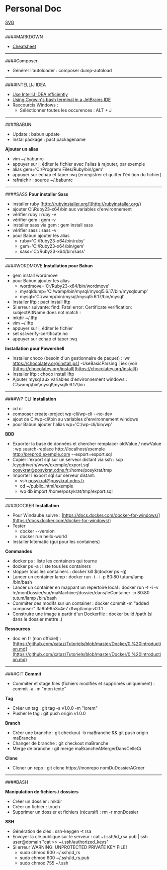 # Personal Doc

[SVG](svg.md)

---

####MARKDOWN
- [Cheatsheet](https://github.com/adam-p/markdown-here/wiki/Markdown-Cheatsheet)

---

####Composer
- Générer l'autoloader :  composer dump-autoload

---

####INTELLIJ IDEA
- [Use IntelliJ IDEA efficiently](https://vimeo.com/98922030)
- [Using Cygwin's bash terminal in a JetBrains IDE](http://engineroom.teamwork.com/using-cygwins-bash-terminal-in-a-jetbrains-ide/)
- Raccourcis  Windows : 
  - Séléctionner toutes les occurences : ALT + J

---

####BABUN
- Update : babun update
- Instal package : pact packagename

**Ajouter un alias**
- vim ~/.babunrc
- appuyer sur i, éditer le fichier avec l'alias à rajouter, par exemple 
- alias gem='C:/Program\ Files/Ruby/bin/gem'
- appuyer sur echap et taper :wq (enregistrer et quitter l'édition du fichier)
- rafraichir : source ~/.babunrc

---

####SASS
**Pour installer Sass**
- installer ruby [http://rubyinstaller.org/](http://rubyinstaller.org/) 
- ajouter C:\Ruby23-x64\bin aux variables d'environnement
- vérifier ruby : ruby -v
- vérifier gem : gem -v
- installer sass via gem : gem install sass
- vérifier sass : sass -v
- pour Babun ajouter les alias 
  - ruby='C:/Ruby23-x64/bin/ruby'
  - gem='C:/Ruby23-x64/bin/gem'
  - sass='C:/Ruby23-x64/bin/sass'

---

####WORDMOVE
**Installation pour Babun**
- gem install wordmove 
- pour Babun ajouter les alias 
  - wordmove='C:/Ruby23-x64/bin/wordmove'
  - mysqldump='C:/wamp/bin/mysql/mysql5.6.17/bin/mysqldump'
  - mysql='C:/wamp/bin/mysql/mysql5.6.17/bin/mysql'
- Installer lftp : pact install lftp
- Si erreur suivante: find: Fatal error: Certificate verification: subjectAltName does not match :
- mkdir ~/.lftp
- vim ~/.lftp
- appuyer sur i, éditer le fichier
- set ssl:verify-certificate no
- appuyer sur echap et taper :wq

**Installation pour Powershell**
- Installer choco (besoin d'un gestionnaire de paquet) : iwr https://chocolatey.org/install.ps1 -UseBasicParsing | iex
(voir [https://chocolatey.org/install](https://chocolatey.org/install))
- Installer lftp : choco install lftp
- Ajouter mysql aux variables d'environnement windows : C:\wamp\bin\mysql\mysql5.6.17\bin

---

####WP CLI
**Installation**
  - cd c:
  - composer create-project wp-cli/wp-cli --no-dev
  - ajout de C:\wp-cli\bin au variables d'environnement windows
  - pour Babun ajouter l'alias wp='C:/wp-cli/bin/wp'

**BDD**
- Exporter la base de données et chercher remplacer oldValue / newValue : wp search-replace http://localhost/exemple http://preprod.exemple.com --export=export.sql
- Copier l'export sql sur un serveur distant via ssh : scp /cygdrive/h/www/exemple/export.sql posykrat@posykrat.odns.fr:/home/posykrat/tmp
- Importer l'export sql sur serveur distant:
  - ssh posykrat@posykrat.odns.fr
  - cd ~/public_html/exemple
  - wp db import /home/posykrat/tmp/export.sql
  
---

####DOCKER
**Installation**
- Pour Windaube suivre : [https://docs.docker.com/docker-for-windows/](https://docs.docker.com/docker-for-windows/)
- Tester 
  - docker --version
  - docker run hello-world
- Installer kitematic (gui pour les containers)

**Commandes**
- docker ps :  liste les containers qui tourne
- docker ps -a : liste tous les containers
- stopper tous les containers : docker kill $(docker ps -q)
- Lancer un container lamp :  docker run -t -i -p 80:80 tutum/lamp /bin/bash
- Lancer un container en mappant un repertoire local : docker run -t -i -v h:/monDossier/sur/maMachine:/dossier/dans/leContainer -p 80:80  tutum/lamp /bin/bash
- Commiter des modifs sur un container :  docker commit -m "added composer" 3a9b9953c4e7 dfwp/lamp:v0.1.1
- Construire une image à partir d'un Dockerfile : docker build /path (si dans le dossier mettre .)

**Ressources**
- doc en fr (non officiel) : [https://github.com/xataz/Tutoriels/blob/master/Docker/0.%20Introduction.md](https://github.com/xataz/Tutoriels/blob/master/Docker/0.%20Introduction.md)

---

####GIT
**Commit**
- Commiter et stage files (fichiers modifiés et supprimés uniquement) : commit -a -m "mon texte"

**Tag**
- Créer un tag : git tag -a v1.0.0 -m "lorem"
- Pusher le tag : git push origin v1.0.0

**Branch**
- Créer une branche : git checkout -b maBranche && git push origin maBranche
- Changer de branche : git checkout maBranche
- Merge de branche : git merge maBrancheAMergerDansCelleCi

**Clone**
- Cloner un repo : git clone https://monrepo nomDuDossierACreer

---

####BASH

**Manipulation de fichiers / dossiers**
- Créer un dossier : mkdir
- Créer un fichier : touch
- Supprimer un dossier et fichiers (récursif) : rm -r monDossier

**SSH**
- Génération de clés : ssh-keygen -t rsa
- Envoyer la clé publique sur le serveur : cat ~/.ssh/id_rsa.pub | ssh user@domain "cat >> ~/.ssh/authorized_keys"
- Si erreur WARNING: UNPROTECTED PRIVATE KEY FILE!  
  - sudo chmod 600 ~/.ssh/id_rs
  - sudo chmod 600 ~/.ssh/id_rs.pub
  - sudo chmod 755 ~/.ssh







